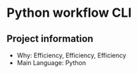 # Python workflow CLI

## Project information

- Why: Efficiency, Efficiency, Efficiency
- Main Language: Python
